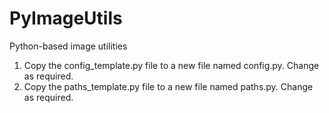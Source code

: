 # PyImageUtils
Python-based image utilities

1. Copy the config_template.py file to a new file named config.py. Change as required.
2. Copy the paths_template.py file to a new file named paths.py. Change as required.